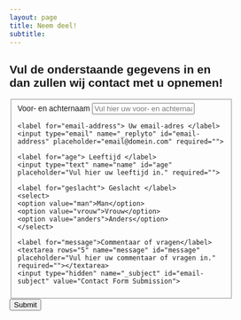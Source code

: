 ```yaml
---
layout: page
title: Neem deel!
subtitle:
---
```


<html>
<head>
<meta name="viewport" content="width=device-width, initial-scale=1">
<style>
body {font-family: Arial, Helvetica, sans-serif;}
* {box-sizing: border-box;}

input[type=text], select, textarea {
  width: 100%;
  padding: 12px;
  border: 1px solid #ccc;
  border-radius: 15px;
  box-sizing: border-box;
  margin-top: 6px;
  margin-bottom: 16px;
  resize: vertical;
}

input[type=email], select, textarea {
  width: 100%;
  padding: 12px;
  border: 1px solid #ccc;
  border-radius: 15px;
  box-sizing: border-box;
  margin-top: 6px;
  margin-bottom: 16px;
  resize: vertical;
}


input[type=submit] {
  background-color: #4CAF50;
  color: white;
  padding: 12px 20px;
  border: none;
  border-radius: 4px;
  cursor: pointer;
}

input[type=submit]:hover {
  background-color: #45a049;
}


.container {
  width: 80%;
  border-radius: 15px;
  background-color: #f2f2f2;
  padding: 20px;
}
</style>
</head>
<body>

<h2> Vul de onderstaande gegevens in en dan zullen wij contact met u opnemen! </h2>
<div class="container">
<form id="fs-frm" name="simple-contact-form" accept-charset="utf-8" action="https://formspree.io/j.pilmeyer@tue.nl" method="post">
  <fieldset id="fs-frm-inputs">
    <label for="full-name"> Voor- en achternaam </label>
    <input type="text" name="name" id="full-name" placeholder="Vul hier uw voor- en achternaam in" required="">
    
    <label for="email-address"> Uw email-adres </label>
    <input type="email" name="_replyto" id="email-address" placeholder="email@domein.com" required="">

    <label for="age"> Leeftijd </label>
    <input type="text" name="name" id="age" placeholder="Vul hier uw leeftijd in." required="">
   
    <label for="geslacht"> Geslacht </label>
    <select>
    <option value="man">Man</option>
    <option value="vrouw">Vrouw</option>
    <option value="anders">Anders</option>
    </select>

    <label for="message">Commentaar of vragen</label>
    <textarea rows="5" name="message" id="message" placeholder="Vul hier uw commentaar of vragen in." required=""></textarea>
    <input type="hidden" name="_subject" id="email-subject" value="Contact Form Submission">
  </fieldset>
  <input type="submit" value="Submit">
</form>
</div>
